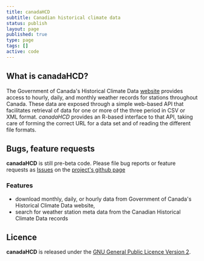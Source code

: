```yaml
---
title: canadaHCD
subtitle: Canadian historical climate data
status: publish
layout: page
published: true
type: page
tags: []
active: code
---
```


## What is canadaHCD?
The Government of Canada's Historical Climate Data [website](http://climate.weather.gc.ca/index_e.html) provides access to hourly, daily, and monthly weather records for stations throughout Canada. These data are exposed through a simple web-based API that facilitates retrieval of data for one or more of the three period in CSV or XML format. *canadaHCD* provides an R-based interface to that API, taking care of forming the correct URL for a data set and of reading the different file formats.

## Bugs, feature requests
**canadaHCD** is still pre-beta code. Please file bug reports or feature requests as [Issues](https://github.com/gavinsimpson/canadaHCD/issues) on the [project's github page](https://github.com/gavinsimpson/canadaHCD)

### Features

 * download monthly, daily, or hourly data from Government of Canada's Historical Climate Data website,
 * search for weather station meta data from the Canadian Historical Climate Data records

## Licence
**canadaHCD** is released under the [GNU General Public Licence Version 2](http://www.gnu.org/licenses/gpl-2.0.html).
